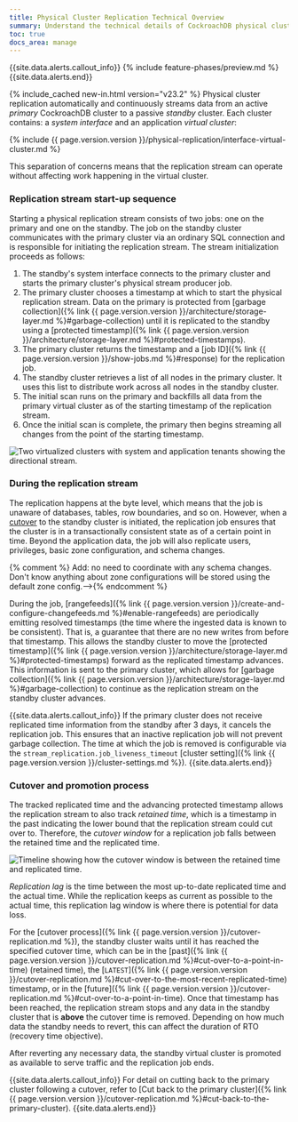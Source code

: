 ```yaml
---
title: Physical Cluster Replication Technical Overview
summary: Understand the technical details of CockroachDB physical cluster replication.
toc: true
docs_area: manage
---
```


{{site.data.alerts.callout_info}}
{% include feature-phases/preview.md %}
{{site.data.alerts.end}}

{% include_cached new-in.html version="v23.2" %} Physical cluster replication automatically and continuously streams data from an active _primary_ CockroachDB cluster to a passive _standby_ cluster. Each cluster contains: a _system interface_ and an application _virtual cluster_:

{% include {{ page.version.version }}/physical-replication/interface-virtual-cluster.md %}

This separation of concerns means that the replication stream can operate without affecting work happening in the virtual cluster.

### Replication stream start-up sequence

Starting a physical replication stream consists of two jobs: one on the primary and one on the standby. The job on the standby cluster communicates with the primary cluster via an ordinary SQL connection and is responsible for initiating the replication stream. The stream initialization proceeds as follows:

1. The standby's system interface connects to the primary cluster and starts the primary cluster's physical stream producer job.
1. The primary cluster chooses a timestamp at which to start the physical replication stream. Data on the primary is protected from [garbage collection]({% link {{ page.version.version }}/architecture/storage-layer.md %}#garbage-collection) until it is replicated to the standby using a [protected timestamp]({% link {{ page.version.version }}/architecture/storage-layer.md %}#protected-timestamps).
1. The primary cluster returns the timestamp and a [job ID]({% link {{ page.version.version }}/show-jobs.md %}#response) for the replication job.
1. The standby cluster retrieves a list of all nodes in the primary cluster. It uses this list to distribute work across all nodes in the standby cluster.
1. The initial scan runs on the primary and backfills all data from the primary virtual cluster as of the starting timestamp of the replication stream.
1. Once the initial scan is complete, the primary then begins streaming all changes from the point of the starting timestamp.

<img src="{{ 'images/v23.2/physical-rep-to.png' | relative_url }}" alt="Two virtualized clusters with system and application tenants showing the directional stream." style="border:0px solid #eee;max-width:100%" />

### During the replication stream

The replication happens at the byte level, which means that the job is unaware of databases, tables, row boundaries, and so on. However, when a [cutover](#cutover-and-promotion-process) to the standby cluster is initiated, the replication job ensures that the cluster is in a transactionally consistent state as of a certain point in time. Beyond the application data, the job will also replicate users, privileges, basic zone configuration, and schema changes.

{% comment %} Add:  no need to coordinate with any schema changes. Don't know anything about zone configurations will be stored using the default zone config.-->{% endcomment %}

During the job, [rangefeeds]({% link {{ page.version.version }}/create-and-configure-changefeeds.md %}#enable-rangefeeds) are periodically emitting resolved timestamps (the time where the ingested data is known to be consistent). That is, a guarantee that there are no new writes from before that timestamp. This allows the standby cluster to move the [protected timestamp]({% link {{ page.version.version }}/architecture/storage-layer.md %}#protected-timestamps) forward as the replicated timestamp advances. This information is sent to the primary cluster, which allows for [garbage collection]({% link {{ page.version.version }}/architecture/storage-layer.md %}#garbage-collection) to continue as the replication stream on the standby cluster advances.

{{site.data.alerts.callout_info}}
If the primary cluster does not receive replicated time information from the standby after 3 days, it cancels the replication job. This ensures that an inactive replication job will not prevent garbage collection. The time at which the job is removed is configurable via the `stream_replication.job_liveness_timeout` [cluster setting]({% link {{ page.version.version }}/cluster-settings.md %}).
{{site.data.alerts.end}}

### Cutover and promotion process

The tracked replicated time and the advancing protected timestamp allows the replication stream to also track _retained time_, which is a timestamp in the past indicating the lower bound that the replication stream could cut over to. Therefore, the _cutover window_ for a replication job falls between the retained time and the replicated time.

<img src="{{ 'images/v23.2/cutover-window.png' | relative_url }}" alt="Timeline showing how the cutover window is between the retained time and replicated time." style="border:0px solid #eee;max-width:100%" />

_Replication lag_ is the time between the most up-to-date replicated time and the actual time. While the replication keeps as current as possible to the actual time, this replication lag window is where there is potential for data loss.

For the [cutover process]({% link {{ page.version.version }}/cutover-replication.md %}), the standby cluster waits until it has reached the specified cutover time, which can be in the [past]({% link {{ page.version.version }}/cutover-replication.md %}#cut-over-to-a-point-in-time) (retained time), the [`LATEST`]({% link {{ page.version.version }}/cutover-replication.md %}#cut-over-to-the-most-recent-replicated-time) timestamp, or in the [future]({% link {{ page.version.version }}/cutover-replication.md %}#cut-over-to-a-point-in-time). Once that timestamp has been reached, the replication stream stops and any data in the standby cluster that is **above** the cutover time is removed. Depending on how much data the standby needs to revert, this can affect the duration of RTO (recovery time objective).

After reverting any necessary data, the standby virtual cluster is promoted as available to serve traffic and the replication job ends.

{{site.data.alerts.callout_info}}
For detail on cutting back to the primary cluster following a cutover, refer to [Cut back to the primary cluster]({% link {{ page.version.version }}/cutover-replication.md %}#cut-back-to-the-primary-cluster).
{{site.data.alerts.end}}

